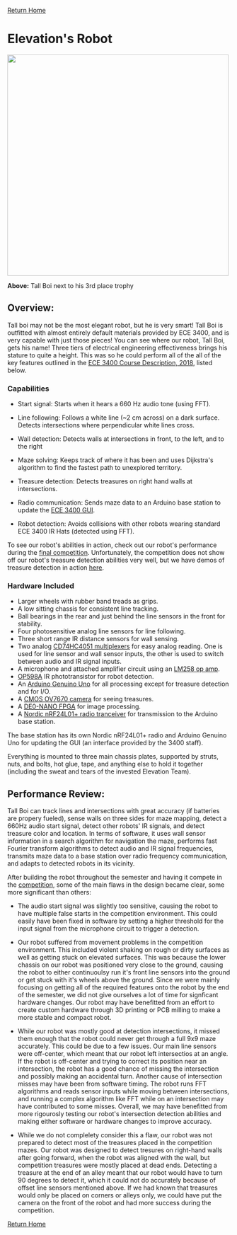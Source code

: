 [Return Home](https://ece3400-team14.github.io/Team-14-Website/)
# Elevation's Robot

<img src="https://user-images.githubusercontent.com/12742304/49548573-21d1cf00-f8b4-11e8-9a2c-1888b377abac.jpeg" width="500" />

**Above:** Tall Boi next to his 3rd place trophy

## Overview:
Tall boi may not be the most elegant robot, but he is very smart! Tall Boi is outfitted with almost entirely default materials provided by ECE 3400, and is very capable with just those pieces! You can see where our robot, Tall Boi, gets his name! Three tiers of electrical engineering effectiveness brings his stature to quite a height. This was so he could perform all of the all of the key features outlined in the [ECE 3400 Course Description, 2018](https://cei-lab.github.io/ece3400-2018/courseDescription.html), listed below.


### Capabilities

- Start signal: Starts when it hears a 660 Hz audio tone (using FFT).

- Line following: Follows a white line (~2 cm across) on a dark surface. Detects intersections where perpendicular white lines cross.

- Wall detection: Detects walls at intersections in front, to the left, and to the right

- Maze solving: Keeps track of where it has been and uses Dijkstra's algorithm to find the fastest path to unexplored territory.

- Treasure detection: Detects treasures on right hand walls at intersections.

- Radio communication: Sends maze data to an Arduino base station to update the [ECE 3400 GUI](https://github.com/backhous/ece3400-maze-gui).

- Robot detection: Avoids collisions with other robots wearing standard ECE 3400 IR Hats (detected using FFT).

To see our robot's abilities in action, check out our robot's performance during the [final competition](../finalCompetition.md). Unfortunately, the competition does not show off our robot's treasure detection abilities very well, but we have demos of treasure detection in action [here](preCompetitionUpdates.md).

### Hardware Included

* Larger wheels with rubber band treads as grips.
* A low sitting chassis for consistent line tracking.
* Ball bearings in the rear and just behind the line sensors in the front for stability.
* Four photosensitive analog line sensors for line following.
* Three short range IR distance sensors for wall sensing.
* Two analog [CD74HC4051 multiplexers](http://www.ti.com/lit/ds/symlink/cd74hc4051.pdf) for easy analog reading. One is used for line sensor and wall sensor inputs, the other is used to switch between audio and IR signal inputs. 
* A microphone and attached amplifier circuit using an [LM258 op amp](http://www.ti.com/lit/ds/symlink/lm158-n.pdf).
* [OP598A](http://www.mouser.com/ds/2/414/OP593-598-6739.pdf) IR phototransistor for robot detection. 
* An [Arduino Genuino Uno](https://store.arduino.cc/usa/arduino-uno-rev3) for all processing except for treasure detection and for I/O.
* A [CMOS OV7670 camera](http://web.mit.edu/6.111/www/f2016/tools/OV7670_2006.pdf) for seeing treasures. 
* A [DE0-NANO FPGA](http://www.ti.com/lit/ug/tidu737/tidu737.pdf) for image processing.
* A [Nordic nRF24L01+ radio tranceiver](https://www.sparkfun.com/datasheets/Components/SMD/nRF24L01Pluss_Preliminary_Product_Specification_v1_0.pdf) for transmission to the Arduino base station.

The base station has its own Nordic nRF24L01+ radio and Arduino Genuino Uno for updating the GUI (an interface provided by the 3400 staff).

Everything is mounted to three main chassis plates, supported by struts, nuts, and bolts, hot glue, tape, and anything else to hold it together (including the sweat and tears of the invested Elevation Team).

## Performance Review:

Tall Boi can track lines and intersections with great accuracy (if batteries are propery fueled), sense walls on three sides
for maze mapping, detect a 660Hz audio start signal, detect other robots' IR signals, and detect treasure color and location.
In terms of software, it uses wall sensor information in a search algorithm for navigation the maze,
performs fast Fourier transform algorithms to detect audio and IR signal frequencies, transmits maze data to a base station over radio frequency communication, and adapts to detected robots in its vicinity. 

After building the robot throughout the semester and having it compete in the [competition](../finalCompetition.md), some of the main flaws in the design became clear, some more significant than others:
- The audio start signal was slightly too sensitive, causing the robot to have multiple false starts in the competition environment. This could easily have been fixed in software by setting a higher threshold for the input signal from the microphone circuit to trigger a detection.

- Our robot suffered from movement problems in the competition environment. This included violent shaking on rough or dirty surfaces as well as getting stuck on elevated surfaces. This was because the lower chassis on our robot was positioned very close to the ground, causing the robot to either continuoulsy run it's front line sensors into the ground or get stuck with it's wheels above the ground. Since we were mainly focusing on getting all of the required features onto the robot by the end of the semester, we did not give ourselves a lot of time for signficant hardware changes. Our robot may have benefitted from an effort to create custom hardware through 3D printing or PCB milling to make a more stable and compact robot. 

- While our robot was mostly good at detection intersections, it missed them enough that the robot could never get through a full 9x9 maze accurately. This could be due to a few issues. Our main line sensors were off-center, which meant that our robot left intersectios at an angle. If the robot is off-center and trying to correct its position near an intersection, the robot has a good chance of missing the intersection and possibly making an accidental turn. Another cause of intersection misses may have been from software timing. The robot runs FFT algorithms and reads sensor inputs while moving between intersections, and running a complex algorithm like FFT while on an intersection may have contributed to some misses. Overall, we may have benefitted from more rigourosly testing our robot's intersection detection abilities and making either software or hardware changes to improve accuracy. 

- While we do not complelety consider this a flaw, our robot was not prepared to detect most of the treasures placed in the competition mazes. Our robot was designed to detect tresures on right-hand walls after going forward, when the robot was aligned with the wall, but competition treasures were mostly placed at dead ends. Detecting a treasure at the end of an alley meant that our robot would have to turn 90 degrees to detect it, which it could not do accurately because of offset line sensors mentioned above. If we had known that treasures would only be placed on corners or alleys only, we could have put the camera on the front of the robot and had more success during the competition.

[Return Home](https://ece3400-team14.github.io/Team-14-Website/)
